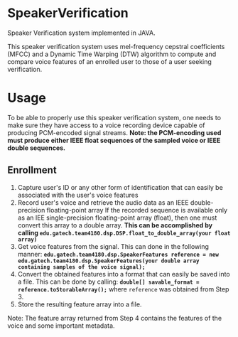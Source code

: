 # SpeakerVerification
Speaker Verification system implemented in JAVA.

This speaker verification system uses mel-frequency cepstral coefficients (MFCC) and a Dynamic Time Warping (DTW) algorithm to compute and compare voice features of an enrolled user to those of a user seeking verification.

# Usage

To be able to properly use this speaker verification system,
one needs to make sure they have access to a voice recording
device capable of producing PCM-encoded signal streams.
**Note: the PCM-encoding used must produce either IEEE float
      sequences of the sampled voice or IEEE double sequences.**

## Enrollment
1. Capture user's ID or any other form of identification that can easily be associated with the user's voice features
2. Record user's voice and retrieve the audio data as an IEEE double-precision floating-point array
If the recorded sequence is available only as an IEE single-precision floating-point array (float), then one must convert this array to a double array. **This can be accomplished by calling `edu.gatech.team4180.dsp.DSP.float_to_double_array(your float array)`**
3. Get voice features from the signal. This can done in the following manner:
**`edu.gatech.team4180.dsp.SpeakerFeatures reference = new edu.gatech.team4180.dsp.SpeakerFeatures(your double array containing samples of the voice signal);`**
4. Convert the obtained features into a format that can easily be saved into a file.
This can be done by calling: **`double[] savable_format = reference.toStorableArray();`** where `reference` was obtained from Step 3. 
5. Store the resulting feature array into a file.

Note: The feature array returned from Step 4 contains the features of the voice and some important metadata.
